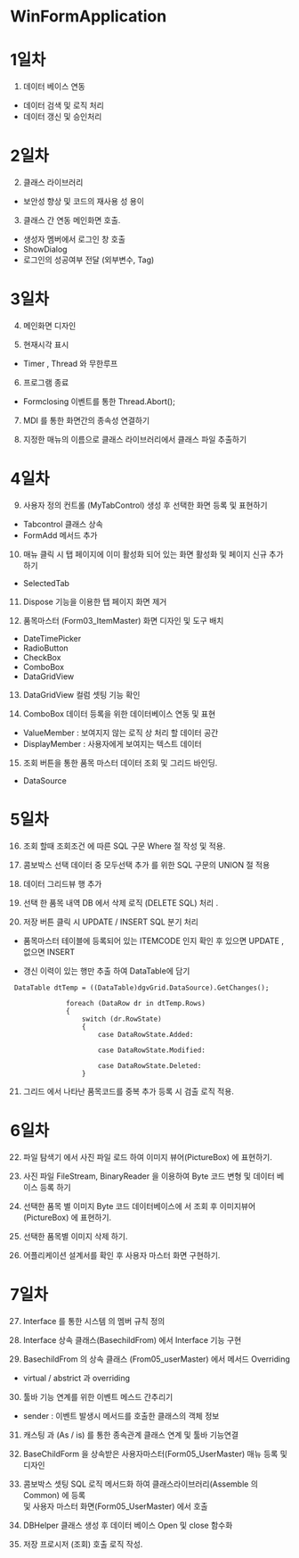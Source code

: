 # WinFormApplication

# 1일차
1. 데이터 베이스 연동
  - 데이터 검색 및 로직 처리 
  - 데이터 갱신 및 승인처리 

# 2일차
2. 클래스 라이브러리 
  - 보안성 향상 및 코드의 재사용 성 용이

3. 클래스 간 연동 메인화면 호출. 
  - 생성자 멤버에서 로그인 창 호출 
  - ShowDialog
  - 로그인의 성공여부 전달 (외부변수, Tag)

# 3일차
4. 메인화면 디자인 

5. 현재시각 표시 
 - Timer , Thread 와 무한루프

6. 프로그램 종료
 - Formclosing 이벤트를 통한 Thread.Abort();

7. MDI 를 통한 화면간의 종속성 연결하기

8. 지정한 매뉴의 이름으로 클래스 라이브러리에서 클래스 파일 추출하기

# 4일차
9. 사용자 정의 컨트롤 (MyTabControl) 생성 후 선택한 화면 등록 및 표현하기
  - Tabcontrol 클래스 상속
  - FormAdd 메서드 추가

10. 매뉴 클릭 시  탭 페이지에 이미 활성화 되어 있는 화면 활성화 및 페이지 신규 추가 하기
   - SelectedTab

11. Dispose 기능을 이용한 탭 페이지 화면 제거 

12. 품목마스터 (Form03_ItemMaster) 화면 디자인 및 도구 배치 
   - DateTimePicker
   - RadioButton
   - CheckBox
   - ComboBox
   - DataGridView

13.  DataGridView 컬럼 셋팅 기능 확인

14.  ComboBox 데이터 등록을 위한 데이터베이스 연동 및 표현
   - ValueMember   : 보여지지 않는 로직 상 처리 할 데이터 공간
   - DisplayMember : 사용자에게 보여지는 텍스트 데이터

15. 조회 버튼을 통한 품목 마스터 데이터 조회 및 그리드 바인딩. 
  - DataSource

# 5일차
16. 조회 할때 조회조건 에 따른 SQL 구문 Where 절 작성 및 적용. 

17. 콤보박스 선택 데이터 중 모두선택 추가 를 위한 SQL 구문의 UNION 절 적용

18. 데이터 그리드뷰 행 추가 

19. 선택 한 품목 내역 DB 에서 삭제 로직 (DELETE SQL) 처리 . 

20. 저장 버튼 클릭 시 UPDATE / INSERT SQL 분기 처리 
  - 품목마스터 테이블에 등록되어 있는 ITEMCODE 인지 확인 후 있으면 UPDATE , 없으면 INSERT
  
  - 갱신 이력이 있는 행만 추출 하여 DataTable에 담기
  ```
   DataTable dtTemp = ((DataTable)dgvGrid.DataSource).GetChanges();

                foreach (DataRow dr in dtTemp.Rows)
                {
                    switch (dr.RowState)
                    {
                        case DataRowState.Added:

                        case DataRowState.Modified:
                           
                        case DataRowState.Deleted:
                    }
  ```

21. 그리드 에서 나타난 품목코드를 중복 추가 등록 시 검출 로직 적용. 

# 6일차 
22. 파일 탐색기 에서 사진 파일 로드 하여 이미지 뷰어(PictureBox) 에 표현하기. 

23. 사진 파일 FileStream, BinaryReader 을 이용하여 Byte 코드 변형 및 데이터 베이스 등록 하기 

24. 선택한 품목 별 이미지 Byte 코드 데이터베이스에 서 조회 후 이미지뷰어(PictureBox) 에 표현하기. 

25. 선택한 품목별 이미지 삭제 하기.

26. 어플리케이션 설계서를 확인 후 사용자 마스터 화면 구현하기. 

# 7일차
27. Interface 를 통한 시스템 의 멤버 규칙 정의 

28. Interface 상속 클래스(BasechildFrom) 에서 Interface 기능 구현 
   
29. BasechildFrom 의 상속 클래스 (From05_userMaster) 에서 메서드 Overriding<br/>
  - virtual / abstrict  과 overriding

30. 툴바 기능 연계를 위한 이벤트 메스드 간추리기 <br/>
  - sender : 이벤트 발생시 메서드를 호출한 클래스의 객체 정보

31. 캐스팅 과 (As / is) 를 통한 종속관계 클래스 연계 및 툴바 기능연결

32. BaseChildForm 을 상속받은 사용자마스터(Form05_UserMaster) 매뉴 등록 및 디자인

33. 콤보박스 셋팅 SQL 로직 메서드화 하여 클래스라이브러리(Assemble 의 Common) 에 등록<br/>
    및 사용자 마스터 화면(Form05_UserMaster) 에서 호출

34. DBHelper 클래스 생성 후 데이터 베이스 Open 및 close 함수화

35. 저장 프로시저 (조회) 호출 로직 작성.
